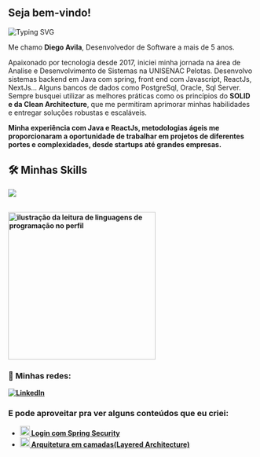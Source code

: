 ## Seja bem-vindo!
<img href="https://git.io/typing-svg"><img src="https://readme-typing-svg.herokuapp.com?pause=1000&random=false&width=435&lines=💻+Desenvolvedor+Java+e+ReactJs." alt="Typing SVG"/>
 <p>Me chamo <b>Diego Avila</b>, Desenvolvedor de Software a mais de 5 anos.</p>
 <p>Apaixonado por tecnologia desde 2017, iniciei minha jornada na área de Analise e Desenvolvimento de Sistemas na UNISENAC Pelotas. Desenvolvo sistemas backend em Java com spring, front end com Javascript, ReactJs, NextJs... Alguns bancos de dados como PostgreSql, Oracle, Sql Server. Sempre busquei utilizar as melhores práticas como os princípios do <b>SOLID e da Clean Architecture</b>, que me permitiram aprimorar minhas habilidades e entregar soluções robustas e escaláveis.</p>
 <p><b>Minha experiência com Java e ReactJs, metodologias ágeis me proporcionaram a oportunidade de trabalhar em projetos de diferentes portes e complexidades, desde startups até grandes empresas.</p>


## 🛠️ Minhas Skills

<p align="left">
  <a href="https://skillicons.dev">
    <img src="https://skillicons.dev/icons?i=java,react,nodejs,spring,docker,unreal,postgres" />
  </a>
</p>
<br>

<div>
  <img height="300em"   src="https://github-readme-stats.vercel.app/api/top-langs/?username=DiegoBorraz&theme=dracula&hide_langs_below=1" alt="ilustração da leitura de linguagens de   programação no perfil"/>
</div>

### 📱 Minhas redes:

<p align="left">
  <a href="https://www.linkedin.com/in/diego-avila-91725b192" title="LinkedIn">
  <img src="https://img.shields.io/badge/-Linkedin-0e76a8?style=flat-square&logo=Linkedin&logoColor=white&link=/" alt="LinkedIn"/></a>
</p>

### E pode aproveitar pra ver alguns conteúdos que eu criei:
* <a href="https://github.com/DiegoBorraz/login-spring-security/blob/master/README.md">
   <img height="20" src="https://raw.githubusercontent.com/jmnote/z-icons/master/svg/java.svg"> Login com Spring Security  
  </a>
  
* <a href="https://github.com/DiegoBorraz/arquitetura-camadas/blob/master/README.md">
   <img height="20" src="https://raw.githubusercontent.com/jmnote/z-icons/master/svg/java.svg"> Arquitetura em camadas(Layered Architecture)
  </a>
